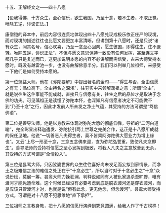 十五、正解经文之——四十八愿

   【设我得佛，十方众生，至心信乐，欲生我国，乃至十念，若不生者，不取正觉。唯除五逆，诽谤正法。】

​     康僧铠的译本中，前后内容很连贯地体现出四十八愿兑现成极乐依正庄严的现境，而对现境的描述往往也比愿文要更加丰富清晰，但讲到第十八愿时，还是只说“诸有众生，闻其名号，信心欢喜，乃至一念至心回向，愿生彼国，即得往生，住不退转。唯除五逆，诽谤正法”，不但与愿文意思保持一致没有任何发挥，甚至连文字都几乎只是复述而已，这更加说明本愿的内容不必讲解而需信受，古来大德受持本愿时，既没有越雷池一步，也没有曲解佛意半分。我们可以列举几位祖师，来感受一下他们是如何受持本愿的。

​     第一位蕅益大师。他在《弥陀要解》中提出著名的金句——“得生与否，全由信愿之有无；品位高下，全由持名之深浅”，往夯实中来领解蕅祖之意：所谓“全由”，就是说往生这件事能不能成就，直接只与信愿有关，往生之后的品位才是取决于念佛的功夫。可见蕅祖正是读懂了弥陀本怀，也深知凡有信愿者决定不可能做不到“乃至十念”之行，因此才发前人所未发之净土气蕴，其受持的方法可谓是“笃信佛语”。

​     第二位是善导法师。他是以身教来体现对弥陀大愿的彻底仰靠，导祖的“二河白道喻”，完全彰显出释迦遣发、弥陀接引两土世尊之完美合作，这正是十八愿所成就的保任见地。他说“一切善恶凡夫得生者，莫不皆乘阿弥陀佛大愿业力为增上缘也”。又云“上尽一形至十念，三念五念佛来迎，直为弥陀弘誓重，致使凡夫念即生”。善导法师的受持将信愿之至心发挥到极致，将我人凡夫之主意放舍到无余，其受持的方式可谓是“全情投入”。

​     第三位是昙鸾大师。只因娑婆世界的众生往往喜好尚未发足而妄拟到家情景，而净土之极难信之法的难信之处正在于“十念必生”，所以当时对于十念必生之“十念”众说纷纭，莫展一筹。昙鸾大师力挽狂澜，判释说如同有人被仇家追杀至旷野，唯有渡河才能免遭命难，这个时候已经没有必要考虑到底是脱衣渡河还是穿衣渡河，而是应该只管渡河才对，也就是说“但有此念，更无他念，但念渡河”。昙鸾大师受持方式，可谓是对十八愿不犯思维地“直下承担”。

​     三位祖师之言教身教，把十八愿的信愿行演绎到究竟圆满，给我人作了千古榜样！